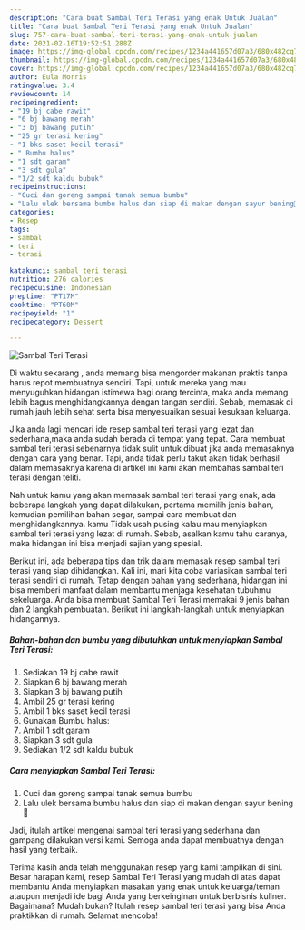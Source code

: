 ```yaml
---
description: "Cara buat Sambal Teri Terasi yang enak Untuk Jualan"
title: "Cara buat Sambal Teri Terasi yang enak Untuk Jualan"
slug: 757-cara-buat-sambal-teri-terasi-yang-enak-untuk-jualan
date: 2021-02-16T19:52:51.288Z
image: https://img-global.cpcdn.com/recipes/1234a441657d07a3/680x482cq70/sambal-teri-terasi-foto-resep-utama.jpg
thumbnail: https://img-global.cpcdn.com/recipes/1234a441657d07a3/680x482cq70/sambal-teri-terasi-foto-resep-utama.jpg
cover: https://img-global.cpcdn.com/recipes/1234a441657d07a3/680x482cq70/sambal-teri-terasi-foto-resep-utama.jpg
author: Eula Morris
ratingvalue: 3.4
reviewcount: 14
recipeingredient:
- "19 bj cabe rawit"
- "6 bj bawang merah"
- "3 bj bawang putih"
- "25 gr terasi kering"
- "1 bks saset kecil terasi"
- " Bumbu halus"
- "1 sdt garam"
- "3 sdt gula"
- "1/2 sdt kaldu bubuk"
recipeinstructions:
- "Cuci dan goreng sampai tanak semua bumbu"
- "Lalu ulek bersama bumbu halus dan siap di makan dengan sayur bening🤤"
categories:
- Resep
tags:
- sambal
- teri
- terasi

katakunci: sambal teri terasi 
nutrition: 276 calories
recipecuisine: Indonesian
preptime: "PT17M"
cooktime: "PT60M"
recipeyield: "1"
recipecategory: Dessert

---
```



![Sambal Teri Terasi](https://img-global.cpcdn.com/recipes/1234a441657d07a3/680x482cq70/sambal-teri-terasi-foto-resep-utama.jpg)

Di waktu  sekarang , anda memang bisa mengorder makanan praktis tanpa harus repot membuatnya sendiri. Tapi, untuk mereka yang mau menyuguhkan hidangan istimewa bagi orang tercinta, maka anda memang lebih bagus menghidangkannya dengan tangan sendiri. Sebab, memasak di rumah jauh lebih sehat serta bisa menyesuaikan sesuai kesukaan keluarga.

Jika anda lagi mencari ide resep sambal teri terasi yang lezat dan sederhana,maka anda sudah berada di tempat yang tepat. Cara membuat sambal teri terasi  sebenarnya tidak sulit untuk dibuat jika anda memasaknya dengan cara yang benar. Tapi, anda tidak perlu takut akan tidak berhasil dalam memasaknya 
karena di artikel ini kami akan membahas sambal teri terasi dengan teliti.  



Nah untuk kamu yang akan memasak sambal teri terasi yang enak, ada beberapa langkah yang dapat dilakukan, pertama memilih jenis bahan, kemudian pemilihan bahan segar, sampai cara membuat dan menghidangkannya. kamu Tidak usah pusing kalau mau menyiapkan sambal teri terasi yang lezat di rumah. Sebab, asalkan kamu  tahu caranya, maka hidangan ini bisa menjadi sajian yang spesial.

Berikut ini, ada beberapa tips dan trik dalam memasak resep sambal teri terasi yang siap dihidangkan. Kali ini, mari kita coba variasikan sambal teri terasi sendiri di rumah. Tetap dengan bahan yang sederhana, hidangan ini bisa memberi manfaat dalam membantu menjaga kesehatan tubuhmu sekeluarga. Anda bisa membuat Sambal Teri Terasi memakai 9 jenis bahan dan 2 langkah pembuatan. Berikut ini langkah-langkah untuk menyiapkan hidangannya.

<!--inarticleads1-->

##### Bahan-bahan dan bumbu yang dibutuhkan untuk menyiapkan Sambal Teri Terasi:

1. Sediakan 19 bj cabe rawit
1. Siapkan 6 bj bawang merah
1. Siapkan 3 bj bawang putih
1. Ambil 25 gr terasi kering
1. Ambil 1 bks saset kecil terasi
1. Gunakan  Bumbu halus:
1. Ambil 1 sdt garam
1. Siapkan 3 sdt gula
1. Sediakan 1/2 sdt kaldu bubuk




<!--inarticleads2-->

##### Cara menyiapkan Sambal Teri Terasi:

1. Cuci dan goreng sampai tanak semua bumbu
1. Lalu ulek bersama bumbu halus dan siap di makan dengan sayur bening🤤




Jadi, itulah artikel mengenai  sambal teri terasi  yang sederhana dan gampang dilakukan versi kami. Semoga anda dapat membuatnya dengan hasil yang terbaik. 

Terima kasih anda telah menggunakan resep yang kami tampilkan di sini. Besar harapan kami, resep  Sambal Teri Terasi yang mudah di atas dapat membantu Anda menyiapkan masakan yang enak untuk keluarga/teman ataupun menjadi ide bagi Anda yang berkeinginan untuk berbisnis kuliner. Bagaimana? Mudah bukan? Itulah resep sambal teri terasi yang bisa Anda praktikkan di rumah. Selamat mencoba!

